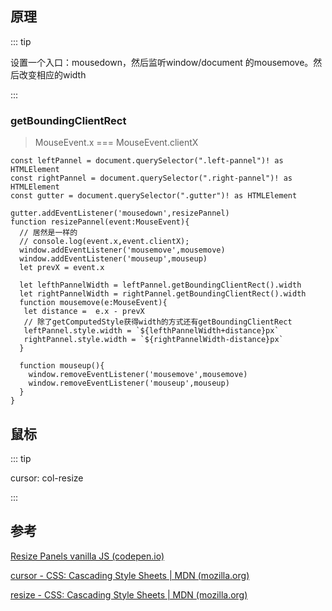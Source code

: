 





## 原理

::: tip

设置一个入口：mousedown，然后监听window/document 的mousemove。然后改变相应的width

:::

### getBoundingClientRect

> MouseEvent.x === MouseEvent.clientX

```tsx
const leftPannel = document.querySelector(".left-pannel")! as HTMLElement
const rightPannel = document.querySelector(".right-pannel")! as HTMLElement
const gutter = document.querySelector(".gutter")! as HTMLElement

gutter.addEventListener('mousedown',resizePannel)
function resizePannel(event:MouseEvent){
  // 居然是一样的
  // console.log(event.x,event.clientX);
  window.addEventListener('mousemove',mousemove)
  window.addEventListener('mouseup',mouseup)
  let prevX = event.x

  let lefthPannelWidth = leftPannel.getBoundingClientRect().width
  let rightPannelWidth = rightPannel.getBoundingClientRect().width
  function mousemove(e:MouseEvent){
   let distance =  e.x - prevX
   // 除了getComputedStyle获得width的方式还有getBoundingClientRect
   leftPannel.style.width = `${lefthPannelWidth+distance}px`
   rightPannel.style.width = `${rightPannelWidth-distance}px`
  }

  function mouseup(){
    window.removeEventListener('mousemove',mousemove)
    window.removeEventListener('mouseup',mouseup)
  }
}

```





## 鼠标

::: tip

cursor: col-resize

:::

## 参考

[Resize Panels vanilla JS (codepen.io)](https://codepen.io/pablowbk/pen/bGbxZoz?editors=1111)

[cursor - CSS: Cascading Style Sheets | MDN (mozilla.org)](https://developer.mozilla.org/en-US/docs/Web/CSS/cursor)

[resize - CSS: Cascading Style Sheets | MDN (mozilla.org)](https://developer.mozilla.org/en-US/docs/Web/CSS/resize)



